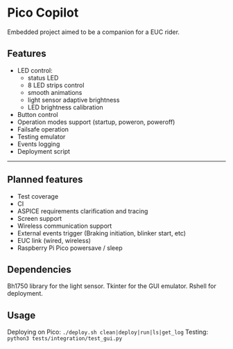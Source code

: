# Pico Copilot

Embedded project aimed to be a companion for a EUC rider.

## Features

* LED control:
	* status LED
	* 8 LED strips control
	* smooth animations
	* light sensor adaptive brightness
	* LED brightness calibration
* Button control
* Operation modes support (startup, poweron, poweroff)
* Failsafe operation
* Testing emulator
* Events logging
* Deployment script
-------------

## Planned features

* Test coverage
* CI
* ASPICE requirements clarification and tracing
* Screen support
* Wireless communication support
* External events trigger (Braking initiation, blinker start, etc)
* EUC link (wired, wireless)
* Raspberry Pi Pico powersave / sleep

## Dependencies
Bh1750 library for the light sensor.
Tkinter for the GUI emulator.
Rshell for deployment.

## Usage
Deploying on Pico:
`./deploy.sh clean|deploy|run|ls|get_log`
Testing:
`python3 tests/integration/test_gui.py`
